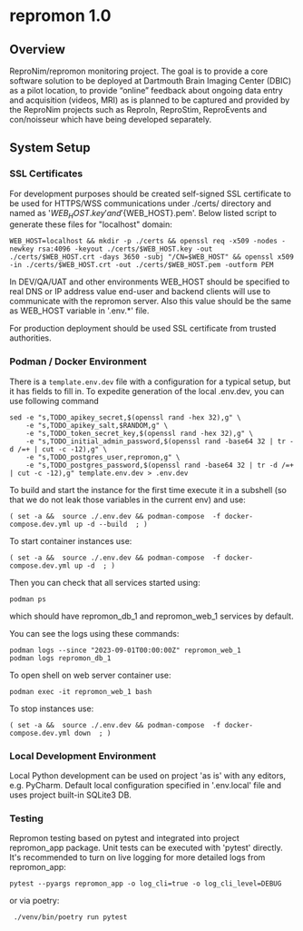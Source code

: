 # repromon 1.0

## Overview

ReproNim/repromon monitoring project. The goal is to provide a core software solution to be deployed
at Dartmouth Brain Imaging Center (DBIC) as a pilot location, to provide “online” feedback about
ongoing data entry and acquisition (videos, MRI) as is planned to be captured and provided by the
ReproNim projects such as ReproIn, ReproStim, ReproEvents and con/noisseur which have being developed
separately.

## System Setup

### SSL Certificates

For development purposes should be created self-signed SSL certificate to be used for HTTPS/WSS
communications under ./certs/ directory and named as '${WEB_HOST}.key' and '${WEB_HOST}.pem'. Below
listed script to generate these files for "localhost" domain:

    WEB_HOST=localhost && mkdir -p ./certs && openssl req -x509 -nodes -newkey rsa:4096 -keyout ./certs/$WEB_HOST.key -out ./certs/$WEB_HOST.crt -days 3650 -subj "/CN=$WEB_HOST" && openssl x509 -in ./certs/$WEB_HOST.crt -out ./certs/$WEB_HOST.pem -outform PEM

In DEV/QA/UAT and other environments WEB_HOST should be specified to real DNS or IP address value
end-user and backend clients will use to communicate with the repromon server. Also this value should
be the same as WEB_HOST variable in '.env.*' file.

For production deployment should be used SSL certificate from trusted authorities.

### Podman / Docker Environment
There is a `template.env.dev` file with a configuration for a typical setup, but it has fields to fill in.
To expedite generation of the local .env.dev, you can use following command

    sed -e "s,TODO_apikey_secret,$(openssl rand -hex 32),g" \
        -e "s,TODO_apikey_salt,$RANDOM,g" \
        -e "s,TODO_token_secret_key,$(openssl rand -hex 32),g" \
        -e "s,TODO_initial_admin_password,$(openssl rand -base64 32 | tr -d /=+ | cut -c -12),g" \
        -e "s,TODO_postgres_user,repromon,g" \
        -e "s,TODO_postgres_password,$(openssl rand -base64 32 | tr -d /=+ | cut -c -12),g" template.env.dev > .env.dev

To build and start the instance for the first time execute it in a subshell (so that we do not leak
those variables in the current env) and use:

    ( set -a &&  source ./.env.dev && podman-compose  -f docker-compose.dev.yml up -d --build  ; )

To start container instances use:

    ( set -a &&  source ./.env.dev && podman-compose  -f docker-compose.dev.yml up -d  ; )

Then you can check that all services started using:

    podman ps

which should have repromon_db_1 and repromon_web_1 services by default.

You can see the logs using these commands:

    podman logs --since "2023-09-01T00:00:00Z" repromon_web_1
    podman logs repromon_db_1

To open shell on web server container use:

    podman exec -it repromon_web_1 bash

To stop instances use:

    ( set -a &&  source ./.env.dev && podman-compose  -f docker-compose.dev.yml down  ; )


### Local Development Environment

Local Python development can be used on project 'as is' with any editors, e.g. PyCharm.
Default local configuration specified in '.env.local' file and uses project built-in SQLite3 DB.


### Testing

Repromon testing based on pytest and integrated into project repromon_app package. Unit tests
can be executed with 'pytest' directly. It's recommended to turn on live logging for more
detailed logs from repromon_app:

    pytest --pyargs repromon_app -o log_cli=true -o log_cli_level=DEBUG

or via poetry:

     ./venv/bin/poetry run pytest


<!--
## Web Application UI
### TODO: Feedback Screen UI
### TODO: Administration
### TODO: Sending Feedback Screen Message
+-->

